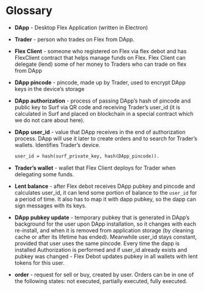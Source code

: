 # Glossary

* **DApp** - Desktop Flex Application (written in Electron)
* **Trader** - person who trades on Flex from DApp.
* **Flex Client** - someone who registered on Flex via flex debot and has FlexClient contract that helps manage funds on Flex. Flex Client can delegate (lend) some of her money to Traders who can trade on flex from DApp
* **DApp pincode** - pincode, made up by Trader, used to encrypt DApp keys in the device’s storage
* **DApp authorization** - process of passing DApp’s hash of pincode and public key to Surf via QR code and receiving Trader’s user\_id (it is calculated in Surf and placed on blockchain in a special contract which we do not care about here).
*   **DApp** **user\_id** - value that DApp receives in the end of authorization process. DApp will use it later to create orders and to search for Trader’s wallets. Identifies Trader’s device.

    ```graphql
    user_id = hash(surf_private_key, hash(DApp_pincode)).  
    ```
* **Trader’s wallet** - wallet that Flex Client deploys for Trader when delegating some funds.
* **Lent balance** - after Flex debot receives DApp pubkey and pincode and calculates user\_id, it can lend some portion of balance to the `user_id` for a period of time. It also has to map it with dapp pubkey, so the dapp can sign messages with its keys.
* **DApp pubkey update** - temporary pubkey that is generated in DApp’s background for the user upon DApp installation, so it changes with each re-install, and when it is removed from application storage (by cleaning cache or after its lifetime has ended). Meanwhile user\_id stays constant, provided that user uses the same pincode. Every time the dapp is installed Authorization is performed and if user\_id already exists and pubkey was changed - Flex Debot updates pubkey in all wallets with lent tokens for this user.
* **order** - request for sell or buy, created by user. Orders can be in one of the following states: not executed, partially executed, fully executed.
